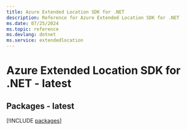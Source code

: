 ```yaml
---
title: Azure Extended Location SDK for .NET
description: Reference for Azure Extended Location SDK for .NET
ms.date: 07/25/2024
ms.topic: reference
ms.devlang: dotnet
ms.service: extendedlocation
---
```

# Azure Extended Location SDK for .NET - latest
## Packages - latest
[!INCLUDE [packages](extended-location-index.md)]